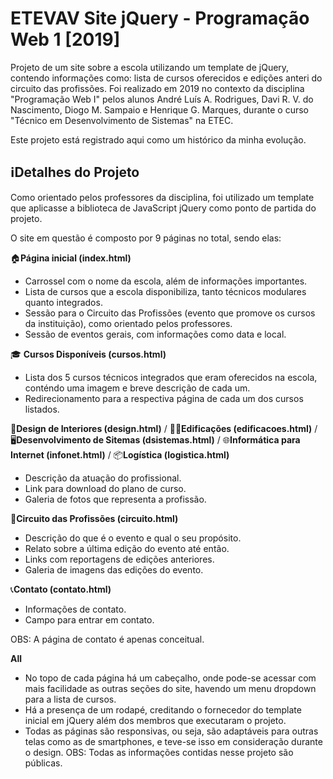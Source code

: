 # ETEVAV Site jQuery - Programação Web 1 [2019]

Projeto de um site sobre a escola utilizando um template de jQuery, contendo informações como: lista de cursos oferecidos e edições anteri do circuito das profissões. Foi realizado em 2019 no contexto da disciplina "Programação Web I" pelos alunos André Luís A. Rodrigues, Davi R. V. do Nascimento, Diogo M. Sampaio e Henrique G. Marques, durante o curso "Técnico em Desenvolvimento de Sistemas" na ETEC.

Este projeto está registrado aqui como um histórico da minha evolução.

## ℹDetalhes do Projeto
Como orientado pelos professores da disciplina, foi utilizado um template que aplicasse a biblioteca de JavaScript jQuery como ponto de partida do projeto.

O site em questão é composto por 9 páginas no total, sendo elas:

🏠**Página inicial (index.html)**
- Carrossel com o nome da escola, além de informações importantes.
- Lista de cursos que a escola disponibiliza, tanto técnicos modulares quanto integrados.
- Sessão para o Circuito das Profissões (evento que promove os cursos da instituição), como orientado pelos professores.
- Sessão de eventos gerais, com informações como data e local.

🎓 **Cursos Disponíveis (cursos.html)**
- Lista dos 5 cursos técnicos integrados que eram oferecidos na escola, conténdo uma imagem e breve descrição de cada um.
- Redirecionamento para a respectiva página de cada um dos cursos listados.

📐**Design de Interiores (design.html)** / 👷‍♂️**Edificações (edificacoes.html)** / 🖥️**Desenvolvimento de Sitemas (dsistemas.html)** / 🌐**Informática para Internet (infonet.html)** / 📦**Logística (logistica.html)**
- Descrição da atuação do profissional.
- Link para download do plano de curso.
- Galeria de fotos que representa a profissão.

💼**Circuito das Profissões (circuito.html)**
- Descrição do que é o evento e qual o seu propósito.
- Relato sobre a última edição do evento até então.
- Links com reportagens de edições anteriores.
- Galeria de imagens das edições do evento.

📞**Contato (contato.html)**
- Informações de contato.
- Campo para entrar em contato.

OBS: A página de contato é apenas conceitual.

**All**
- No topo de cada página há um cabeçalho, onde pode-se acessar com mais facilidade as outras seções do site, havendo um menu dropdown para a lista de cursos.
- Há a presença de um rodapé, creditando o fornecedor do template inicial em jQuery além dos membros que executaram o projeto.
- Todas as páginas são responsivas, ou seja, são adaptáveis para outras telas como as de smartphones, e teve-se isso em consideração durante o design.
OBS: Todas as informações contidas nesse projeto são públicas.
